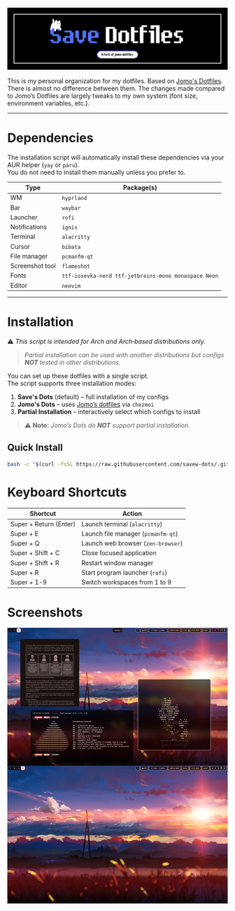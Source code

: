 ![banner](https://raw.githubusercontent.com/savew-dots/.github/refs/heads/main/assets/Banner.png)

This is my personal organization for my dotfiles. Based on [Jomo's Dotfiles](https://github.com/xeome/dots). There is almost no difference between them. The changes made compared to Jomo’s Dotfiles are largely tweaks to my own system (font size, environment variables, etc.).

---

# Dependencies

The installation script will automatically install these dependencies via your AUR helper (`yay` or `paru`).  
You do not need to install them manually unless you prefer to.

| Type            | Package(s)                                           |
| --------------- | ---------------------------------------------------- |
| WM              | `hyprland`                                           |
| Bar             | `waybar`                                             |
| Launcher        | `rofi`                                               |
| Notifications   | `ignis`                                              |
| Terminal        | `alacritty`                                          |
| Cursor          | `bibata`                                             |
| File manager    | `pcmanfm-qt`                                         |
| Screenshot tool | `flameshot`                                          |
| Fonts           | `ttf-iosevka-nerd ttf-jetbrains-mono monaspace Neon` |
| Editor          | `neovim`                                             |

---

# Installation

⚠️ *This script is intended for Arch and Arch‑based distributions only.*
> *Partial installation can be used with another distributions but configs **NOT** tested in other distributions.*  

You can set up these dotfiles with a single script.  
The script supports three installation modes:

1. **Save's Dots** (default) – full installation of my configs  
2. **Jomo's Dots** – uses [Jomo’s dotfiles](https://github.com/xeome/dots) via `chezmoi`  
3. **Partial Installation** – interactively select which configs to install  

> ⚠️ **Note:** *Jomo’s Dots do **NOT** support partial installation.*  

## Quick Install

```bash
bash -c "$(curl -fsSL https://raw.githubusercontent.com/savew-dots/.github/main/install.sh)"
```

# Keyboard Shortcuts

| Shortcut               | Action                             |
| ---------------------- | ---------------------------------- |
| Super + Return (Enter) | Launch terminal (`alacritty`)      |
| Super + E              | Launch file manager (`pcmanfm-qt`) |
| Super + Q              | Launch web browser (`zen-browser`) |
| Super + Shift + C      | Close focused application          |
| Super + Shift + R      | Restart window manager             |
| Super + R              | Start program launcher (`rofi`)    |
| Super + 1-9            | Switch workspaces from 1 to 9      |

# Screenshots

![hyprland](https://raw.githubusercontent.com/savew-dots/.github/refs/heads/main/assets/desktop.png)
